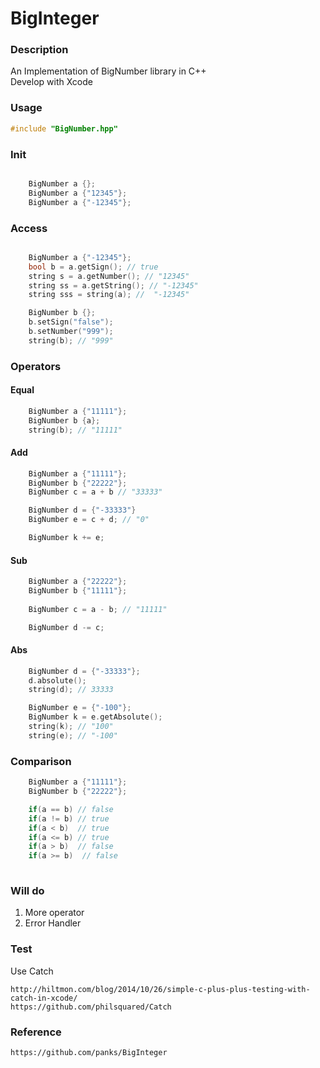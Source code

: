# BigInteger

### Description
An Implementation of BigNumber library in C++ <br>
Develop with Xcode

### Usage
```C++ 
#include "BigNumber.hpp" 
```

### Init
```C++

    BigNumber a {};
    BigNumber a {"12345"};
    BigNumber a {"-12345"};

```

### Access
```C++

    BigNumber a {"-12345"};
    bool b = a.getSign(); // true
    string s = a.getNumber(); // "12345"
    string ss = a.getString(); // "-12345"
    string sss = string(a); //  "-12345"

    BigNumber b {};
    b.setSign("false");
    b.setNumber("999");
    string(b); // "999"
```

### Operators


#### Equal
```C++
    BigNumber a {"11111"};
    BigNumber b {a};
    string(b); // "11111"

```
#### Add
```C++
    BigNumber a {"11111"};
    BigNumber b {"22222"};
    BigNumber c = a + b // "33333"

    BigNumber d = {"-33333"}
    BigNumber e = c + d; // "0"

    BigNumber k += e; 

```
#### Sub
```C++
    BigNumber a {"22222"};
    BigNumber b {"11111"};
    
    BigNumber c = a - b; // "11111"

    BigNumber d -= c;
```
#### Abs
```C++
    BigNumber d = {"-33333"};
    d.absolute();
    string(d); // 33333

    BigNumber e = {"-100"};
    BigNumber k = e.getAbsolute();
    string(k); // "100"
    string(e); // "-100"
```


### Comparison
```C++
    BigNumber a {"11111"};
    BigNumber b {"22222"};

    if(a == b) // false
    if(a != b) // true
    if(a < b)  // true
    if(a <= b) // true
    if(a > b)  // false
    if(a >= b)  // false
    
```
### Will do

1. More operator
2. Error Handler

### Test
Use Catch <br>
```
http://hiltmon.com/blog/2014/10/26/simple-c-plus-plus-testing-with-catch-in-xcode/
https://github.com/philsquared/Catch
```

### Reference
``` https://github.com/panks/BigInteger ```
